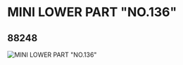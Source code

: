 # MINI LOWER PART "NO.136"
## 88248
![MINI LOWER PART "NO.136"](https://lc-www-live-s.legocdn.com/media/bricks/5/2/4566274.jpg)